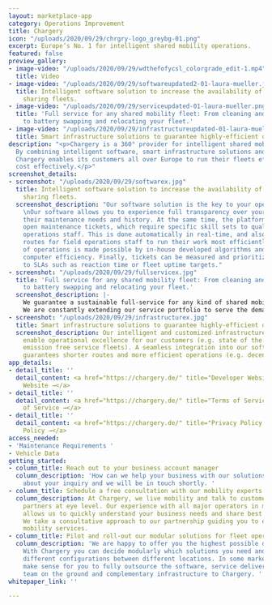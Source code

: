 ```yaml
---
layout: marketplace-app
category: Operations Improvement
title: Chargery
icon: "/uploads/2020/09/29/chrgry-logo_greybg-01.png"
excerpt: Europe’s No. 1 for intelligent shared mobility operations.
featured: false
preview_gallery:
- image-video: "/uploads/2020/09/29/wdthefofycsl_colorgrade_edit-1.mp4"
  title: Video
- image-video: "/uploads/2020/09/29/softwareupdated2-01-laura-mueller.jpg"
  title: Intelligent software solution to increase the availability of vehicles in
    sharing fleets.
- image-video: "/uploads/2020/09/29/serviceupdated-01-laura-mueller.png"
  title: 'Full service for any shared mobility fleet: From cleaning and recharging
    to battery swapping and relocating your fleet.'
- image-video: "/uploads/2020/09/29/infrastructureupdated-01-laura-mueller.png"
  title: Smart infrastructure solutions to guarantee highly-efficient operations.
description: "<p>Chargery is a 360° provider for intelligent shared mobility operations.
  By combining intelligent software, smart infrastructure solutions and services,
  Chargery enables its customers all over Europe to run their fleets efficiently and
  cost effectively.</p>"
screenshot_details:
- screenshot: "/uploads/2020/09/29/softwarex.jpg"
  title: Intelligent software solution to increase the availability of vehicles in
    sharing fleets.
  screenshot_description: "Our software solution is the key to your operational excellence.
    \nOur software allows you to experience full transparency over your vehicles and
    their maintenance needs and history. At the same time, the platform allocates
    open maintenance tickets, which require specific skill sets to qualified field
    operations staff. This is done automatically in real-time, and also plans optimized
    routes for field operations staff to run their work most efficiently. Optimization
    of operations is made possible by in-house developed algorithms and streamlined
    computer efficiency. Finally, tickets can be measured and prioritized according
    to SLAs such as reaction time or fleet uptime targets."
- screenshot: "/uploads/2020/09/29/fullservicex.jpg"
  title: 'Full service for any shared mobility fleet: From cleaning and recharging
    to battery swapping and relocating your fleet.'
  screenshot_description: |-
    We guarantee a sustainable full-service for any kind of shared mobility provider all over Europe with our own highly-motivated service team.
    We are constantly extending our service portfolio to serve the demands of our customers.
- screenshot: "/uploads/2020/09/29/infrastructurex.jpg"
  title: Smart infrastructure solutions to guarantee highly-efficient operations.
  screenshot_description: Our intelligent and customized infrastructure solutions
    enable operational excellence for our customers (e.g. state of the art warehouses,
    emission free service fleets). A seamless integration into our software platform
    guarantees shorter routes and more efficient operations (e.g. decentralized microhubs).
app_details:
- detail_title: ''
  detail_content: <a href="https://chargery.de/" title="Developer Website →">Developer
    Website →</a>
- detail_title: ''
  detail_content: <a href="https://chargery.de/" title="Terms of Service →">Terms
    of Service →</a>
- detail_title: ''
  detail_content: <a href="https://chargery.de/" title="Privacy Policy →">Privacy
    Policy →</a>
access_needed:
- 'Maintenance Requirements '
- Vehicle Data
getting_started:
- column_title: Reach out to your business account manager
  column_description: 'How can we help your business with our solutions? tell us everything
    about your inquiry and we will be in touch shortly. '
- column_title: Schedule a free consultation with our mobility experts
  column_description: At Chargery, we live mobility and talk to customers or potential
    partners at eye level. Our experience with all major operators in many countries
    allows us to quickly understand your business needs and share best practices.
    We take a consultative approach to our partnership guiding you to enable sustainable
    mobility services.
- column_title: Pilot and roll-out our modular solutions for fleet operations
  column_description: 'We are happy to offer you the highest possible degree of flexibility.
    With Chargery you can decide modularly which solutions you need and even choose
    different configurations between different locations. In some markets, it may
    make sense for you to fully outsource the software, service delivery by our own
    team on the ground and complementary infrastructure to Chargery. '
whitepaper_link: ''

---
```

